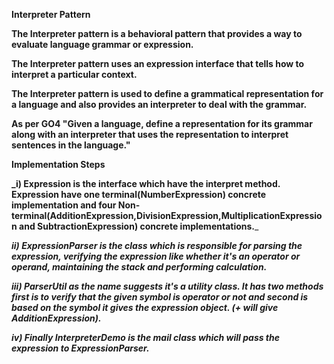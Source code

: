 **Interpreter Pattern**

**The Interpreter pattern is a behavioral pattern that provides a way to evaluate language grammar or expression.**

**The Interpreter pattern uses an expression interface that tells how to interpret a particular context.**

**The Interpreter pattern is used to define a grammatical representation for a language and also provides an interpreter to deal with the grammar.**

**As per GO4 "Given a language, define a representation for its grammar along with an interpreter that uses the representation to interpret sentences in the language."**

**Implementation Steps** 

**_i) Expression is the interface which have the interpret method. Expression have one terminal(NumberExpression) concrete implementation 
   and four Non-terminal(AdditionExpression,DivisionExpression,MultiplicationExpression and SubtractionExpression) concrete implementations.**_ 

**_ii) ExpressionParser is the class which is responsible for parsing the expression, 
    verifying the expression like whether it's an operator or operand, maintaining the stack and performing calculation._**

**_iii) ParserUtil as the name suggests it's a utility class. It has two methods first is to verify that the given 
     symbol is operator or not and second is based on the symbol it gives the expression object. (+ will give AdditionExpression)._**

**_iv) Finally InterpreterDemo is the mail class which will pass the expression to ExpressionParser._**